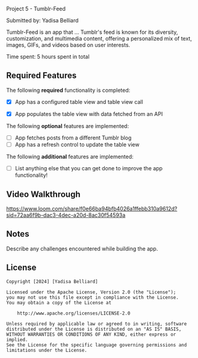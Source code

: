 Project 5 - Tumblr-Feed

Submitted by: Yadisa Belliard

Tumblr-Feed is an app that ... Tumblr's feed is known for its diversity, customization, and multimedia content, offering a personalized mix of text, images, GIFs, and videos based on user interests.

Time spent: 5 hours spent in total

## Required Features

The following **required** functionality is completed:

- [X] App has a configured table view and table view call
- [X] App populates the table view with data fetched from an API


The following **optional** features are implemented:

- [ ] App fetches posts from a different Tumblr blog
- [ ] App has a refresh control to update the table view

The following **additional** features are implemented:

- [ ] List anything else that you can get done to improve the app functionality!

## Video Walkthrough

https://www.loom.com/share/f0e66ba94bfb4026a1ffebb310a9612d?sid=72aa6f9b-dac3-4dec-a20d-8ac30f54593a

## Notes

Describe any challenges encountered while building the app.

## License

    Copyright [2024] [Yadisa Belliard]

    Licensed under the Apache License, Version 2.0 (the "License");
    you may not use this file except in compliance with the License.
    You may obtain a copy of the License at

        http://www.apache.org/licenses/LICENSE-2.0

    Unless required by applicable law or agreed to in writing, software
    distributed under the License is distributed on an "AS IS" BASIS,
    WITHOUT WARRANTIES OR CONDITIONS OF ANY KIND, either express or implied.
    See the License for the specific language governing permissions and
    limitations under the License.
